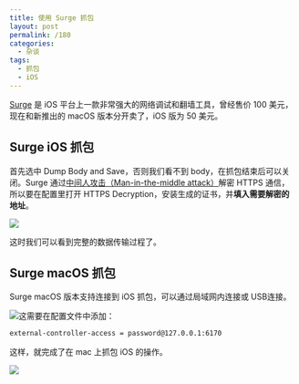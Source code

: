 ```yaml
---
title: 使用 Surge 抓包
layout: post
permalink: /180
categories:
  - 杂谈
tags:
  - 抓包
  - iOS
---
```


[Surge](https://itunes.apple.com/us/app/surge-web-developer-tool-and-proxy-utility/id1040100637?mt=8) 是 iOS 平台上一款非常强大的网络调试和翻墙工具，曾经售价 100 美元，现在和新推出的 macOS 版本分开卖了，iOS 版为 50 美元。

## Surge iOS 抓包

首先选中 Dump Body and Save，否则我们看不到 body，在抓包结束后可以关闭。Surge 通过[中间人攻击（Man-in-the-middle attack）](https://en.wikipedia.org/wiki/Man-in-the-middle_attack)解密 HTTPS 通信，所以要在配置里打开 HTTPS Decryption，安装生成的证书，并**填入需要解密的地址**。

![](https://ws1.sinaimg.cn/large/9cd77f2ely1fdiyz9sga0j21kw0xp1kz)

这时我们可以看到完整的数据传输过程了。

## Surge macOS 抓包

Surge macOS 版本支持连接到 iOS 抓包，可以通过局域网内连接或 USB连接。

![](https://ws1.sinaimg.cn/large/9cd77f2ely1fdj4usfyzrj20yu0wc42f)这需要在配置文件中添加：

```bash
external-controller-access = password@127.0.0.1:6170
```

这样，就完成了在 mac 上抓包 iOS 的操作。

![](https://ws1.sinaimg.cn/large/9cd77f2ely1fdj539a5n4j21kw13itib)
